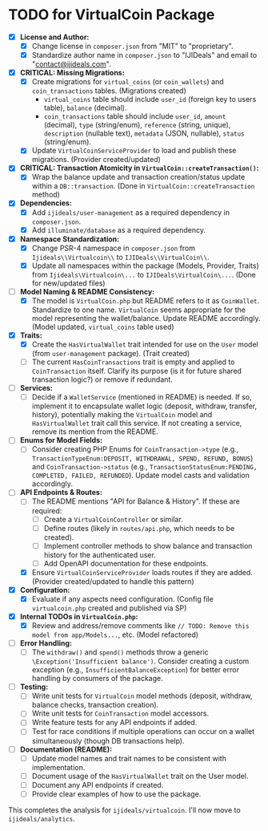# TODO for VirtualCoin Package

- [X] **License and Author:**
    - [X] Change license in `composer.json` from "MIT" to "proprietary".
    - [X] Standardize author name in `composer.json` to "IJIDeals" and email to "contact@ijideals.com".
- [X] **CRITICAL: Missing Migrations:**
    - [X] Create migrations for `virtual_coins` (or `coin_wallets`) and `coin_transactions` tables. (Migrations created)
        - `virtual_coins` table should include `user_id` (foreign key to users table), `balance` (decimal).
        - `coin_transactions` table should include `user_id`, `amount` (decimal), `type` (string/enum), `reference` (string, unique), `description` (nullable text), `metadata` (JSON, nullable), `status` (string/enum).
    - [X] Update `VirtualCoinServiceProvider` to load and publish these migrations. (Provider created/updated)
- [X] **CRITICAL: Transaction Atomicity in `VirtualCoin::createTransaction()`:**
    - [X] Wrap the balance update and transaction creation/status update within a `DB::transaction`. (Done in `VirtualCoin::createTransaction` method)
- [X] **Dependencies:**
    - [X] Add `ijideals/user-management` as a required dependency in `composer.json`.
    - [X] Add `illuminate/database` as a required dependency.
- [X] **Namespace Standardization:**
    - [X] Change PSR-4 namespace in `composer.json` from `Ijideals\\Virtualcoin\\` to `IJIDeals\\VirtualCoin\\`.
    - [X] Update all namespaces within the package (Models, Provider, Traits) from `Ijideals\Virtualcoin\...` to `IJIDeals\VirtualCoin\...`. (Done for new/updated files)
- [ ] **Model Naming & README Consistency:**
    - [X] The model is `VirtualCoin.php` but README refers to it as `CoinWallet`. Standardize to one name. `VirtualCoin` seems appropriate for the model representing the wallet/balance. Update README accordingly. (Model updated, `virtual_coins` table used)
- [X] **Traits:**
    - [X] Create the `HasVirtualWallet` trait intended for use on the `User` model (from `user-management` package). (Trait created)
    - [ ] The current `HasCoinTransactions` trait is empty and applied to `CoinTransaction` itself. Clarify its purpose (is it for future shared transaction logic?) or remove if redundant.
- [ ] **Services:**
    - [ ] Decide if a `WalletService` (mentioned in README) is needed. If so, implement it to encapsulate wallet logic (deposit, withdraw, transfer, history), potentially making the `VirtualCoin` model and `HasVirtualWallet` trait call this service. If not creating a service, remove its mention from the README.
- [ ] **Enums for Model Fields:**
    - [ ] Consider creating PHP Enums for `CoinTransaction->type` (e.g., `TransactionTypeEnum:DEPOSIT, WITHDRAWAL, SPEND, REFUND, BONUS`) and `CoinTransaction->status` (e.g., `TransactionStatusEnum:PENDING, COMPLETED, FAILED, REFUNDED`). Update model casts and validation accordingly.
- [ ] **API Endpoints & Routes:**
    - [ ] The README mentions "API for Balance & History". If these are required:
        - [ ] Create a `VirtualCoinController` or similar.
        - [ ] Define routes (likely in `routes/api.php`, which needs to be created).
        - [ ] Implement controller methods to show balance and transaction history for the authenticated user.
        - [ ] Add OpenAPI documentation for these endpoints.
    - [X] Ensure `VirtualCoinServiceProvider` loads routes if they are added. (Provider created/updated to handle this pattern)
- [X] **Configuration:**
    - [X] Evaluate if any aspects need configuration. (Config file `virtualcoin.php` created and published via SP)
- [X] **Internal TODOs in `VirtualCoin.php`:**
    - [X] Review and address/remove comments like `// TODO: Remove this model from app/Models...`, etc. (Model refactored)
- [ ] **Error Handling:**
    - [ ] The `withdraw()` and `spend()` methods throw a generic `\Exception('Insufficient balance')`. Consider creating a custom exception (e.g., `InsufficientBalanceException`) for better error handling by consumers of the package.
- [ ] **Testing:**
    - [ ] Write unit tests for `VirtualCoin` model methods (deposit, withdraw, balance checks, transaction creation).
    - [ ] Write unit tests for `CoinTransaction` model accessors.
    - [ ] Write feature tests for any API endpoints if added.
    - [ ] Test for race conditions if multiple operations can occur on a wallet simultaneously (though DB transactions help).
- [ ] **Documentation (README):**
    - [ ] Update model names and trait names to be consistent with implementation.
    - [ ] Document usage of the `HasVirtualWallet` trait on the User model.
    - [ ] Document any API endpoints if created.
    - [ ] Provide clear examples of how to use the package.

This completes the analysis for `ijideals/virtualcoin`. I'll now move to `ijideals/analytics`.
